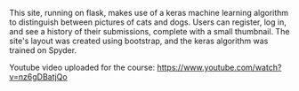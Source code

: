 This site, running on flask, makes use of a keras machine learning algorithm to distinguish between pictures of cats and dogs.
Users can register, log in, and see a history of their submissions, complete with a small thumbnail.
The site's layout was created using bootstrap, and the keras algorithm was trained on Spyder.

Youtube video uploaded for the course: https://www.youtube.com/watch?v=nz6gDBatjQo
